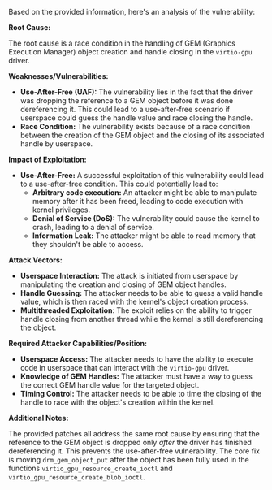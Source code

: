 Based on the provided information, here's an analysis of the vulnerability:

**Root Cause:**

The root cause is a race condition in the handling of GEM (Graphics Execution Manager) object creation and handle closing in the `virtio-gpu` driver.

**Weaknesses/Vulnerabilities:**

*   **Use-After-Free (UAF):** The vulnerability lies in the fact that the driver was dropping the reference to a GEM object before it was done dereferencing it. This could lead to a use-after-free scenario if userspace could guess the handle value and race closing the handle.
*   **Race Condition:** The vulnerability exists because of a race condition between the creation of the GEM object and the closing of its associated handle by userspace.

**Impact of Exploitation:**

*   **Use-After-Free:** A successful exploitation of this vulnerability could lead to a use-after-free condition. This could potentially lead to:
    *   **Arbitrary code execution:** An attacker might be able to manipulate memory after it has been freed, leading to code execution with kernel privileges.
    *   **Denial of Service (DoS):** The vulnerability could cause the kernel to crash, leading to a denial of service.
    *   **Information Leak:** The attacker might be able to read memory that they shouldn't be able to access.

**Attack Vectors:**

*   **Userspace Interaction:** The attack is initiated from userspace by manipulating the creation and closing of GEM object handles.
*   **Handle Guessing:** The attacker needs to be able to guess a valid handle value, which is then raced with the kernel's object creation process.
*  **Multithreaded Exploitation**: The exploit relies on the ability to trigger handle closing from another thread while the kernel is still dereferencing the object.

**Required Attacker Capabilities/Position:**

*   **Userspace Access:** The attacker needs to have the ability to execute code in userspace that can interact with the `virtio-gpu` driver.
*   **Knowledge of GEM Handles:** The attacker must have a way to guess the correct GEM handle value for the targeted object.
*   **Timing Control:** The attacker needs to be able to time the closing of the handle to race with the object's creation within the kernel.

**Additional Notes:**

The provided patches all address the same root cause by ensuring that the reference to the GEM object is dropped only *after* the driver has finished dereferencing it. This prevents the use-after-free vulnerability. The core fix is moving `drm_gem_object_put` after the object has been fully used in the functions `virtio_gpu_resource_create_ioctl` and `virtio_gpu_resource_create_blob_ioctl`.